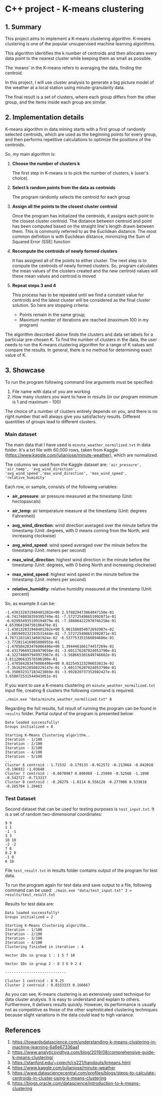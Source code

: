 # C++ project - K-means clustering 

## 1. Summary 

This project aims to implement a K-means clustering algorithm. K-means clustering is one of the popular unsupervised machine learning algorithms.

This algorithm identifies the k number of centroids and then allocates every data point to the nearest cluster while keeping them as small as possible.

The ‘means’ in the K-means refers to averaging the data, finding the centroid.

In this project, I will use cluster analysis to generate a big picture model of the weather at a local station using minute-granularity data.

The final result is a set of clusters, where each group differs from the other group, and the items inside each group are similar. 

## 2. Implementation details

K-means algorithm in data mining starts with a first group of randomly selected centroids, which are used as the beginning points for every group, and then performs repetitive calculations to optimize the positions of the centroids.

So, my main algorithm is:

1. **Choose the number of clusters k**

   The first step in K-means is to pick the number of clusters, k (user's choice).

2. **Select k random points from the data as centroids**

   The program randomly selects the centroid for each group

3. **Assign all the points to the closest cluster centroid**

   Once the program has initialized the centroids, it assigns each point to the closest cluster centroid.  The distance between centroid and point has been computed based on the straight line's length drawn between them. This is commonly referred to as the Euclidean distance. The most common definition is with Euclidean distance, minimizing the Sum of Squared Error (SSE) function

4. **Recompute the centroids of newly formed clusters**

   It has assigned all of the points to either cluster. The next step is to compute the centroids of newly formed clusters. So, program calculates the mean values of the clusters created and the new centroid values will these mean values and centroid is moved 

5. **Repeat steps 3 and 4**

   This process has to be repeated until we find a constant value for centroids and the latest cluster will be considered as the final cluster solution. So here are stopping criteria:

   - Points remain in the same group;
   - Maximum number of iterations are reached (maximum 100 in my program)

The algorithm described above finds the clusters and data set labels for a particular pre-chosen K. To find the number of clusters in the data, the user needs to run the K-means clustering algorithm for a range of K values and compare the results. In general, there is no method for determining exact value of K.

## 3. Showcase

To run the program following command line arguments must be specified:

1. File name with data of you are working
2. How many clusters you want to have in results (in our program minimum is 1 and maximum - 100)

The choice of a number of clusters entirely depends on you, and there is no right number that will always give you satisfactory results. Different quantities of groups lead to different clusters.

### Main dataset

The main data that I have used is `minute_weather_normilized.txt` in data folder.  It's a txt file with 60,000 rows, taken from Kaggle (https://www.kaggle.com/julianjose/minute-weather), which are normalized.

The columns we used from the Kaggle dataset are: 
`'air_pressure', 'air_temp', 'avg_wind_direction', 'avg_wind_speed','max_wind_direction',
 'max_wind_speed', 'relative_humidity'`

Each row, or sample, consists of the following variables:

- **air_pressure**: air pressure measured at the timestamp (Unit: hectopascals)

- **air_temp**: air temperature measure at the timestamp (Unit: degrees Fahrenheit)

- **avg_wind_direction**: wind direction averaged over the minute before the timestamp (Unit: degrees, with 0 means coming from the North, and increasing clockwise)

- **avg_wind_speed**: wind speed averaged over the minute before the timestamp (Unit: meters per second)

- **max_wind_direction**: highest wind direction in the minute before the timestamp (Unit: degrees, with 0 being North and increasing clockwise)

- **max_wind_speed**: highest wind speed in the minute before the timestamp (Unit: meters per second)

- **relative_humidity**: relative humidity measured at the timestamp (Unit: percent)

So, as example it can be:
```
-1.438132831940401202e+00 2.578829473864047150e-01 -6.741740838359395749e-01 -7.572725498651992071e-01 -6.029934935199194879e-01 -7.386064222970766258e-01 4.653964194750106476e-01
-1.438132831940401202e+00 5.061586854072692987e-02 -1.885949232193531444e-01 -7.572725498651992071e-01 4.787118318134601924e-02 -6.537753351566094606e-01 -3.772811416985888955e-01
-1.470584283476086496e+00 1.394446166174457269e-01 -6.431796693284979050e-01 -3.601176287024053790e-01 -4.322748897949973967e-01 -3.568665301649746602e-01 3.811286633576506100e-01
-1.470584283476086496e+00 8.022545123296653813e-02 -7.361629128508229147e-01 -3.601176287024053790e-01 -6.350032317183423869e-01 -3.992820737352082427e-01 3.658072531544943051e-01
```

If you want to use a K-means clustering on `minute_weather_normilized.txt` input file, creating 8 clusters the following command is required:

`./main.exe "data/minute_weather_normilized.txt" 8`

Regarding the full results, full result of running the program can be found in `results` folder. 
Partial output of the program is presented below:

```
Data loaded successfully!
Groups initialized = 8

Starting K-Means Clustering algorithm..
Iteration - 1/100
Iteration - 2/100
Iteration - 3/100
Iteration - 4/100
Iteration - 5/100
...
Cluster 6 centroid : 1.71532 -0.179133 -0.912572 -0.213864 -0.842018 -0.196932 -1.03648 
Cluster 7 centroid : -0.0670987 0.896968 -1.25994 -0.52566 -1.1098 -0.542727 -0.713317 
Cluster 8 centroid : -0.20279 -1.0114 0.556128 -0.277006 0.533018 -0.265704 1.20463 
```

### Test Dataset

Second dataset that can be used for testing purposes is `test_input.txt`. It is a set of random two-dimensional coordinates:

```
9 9
1 1
-1 -1
3 3
10 10
-2 -2
7 8
0.2 0
-1 0
6 10
```
File `test_result.txt` in results folder contains output of the program for test data.

To run the program again for test data and save output to a file, following command can be used:
`./main.exe "data/test_input.txt" 2 > results/test_result.txt`

Results for test data are:

```
Data loaded successfully!
Groups initialized = 2

Starting K-Means Clustering algorithm..
Iteration - 1/100
Iteration - 2/100
Iteration - 3/100
Iteration - 4/100
Clustering finished in iteration : 4

Vector IDs in group 1 : 1 5 7 10 

Vector IDs in group 2 : 8 3 6 9 2 4 

----------------------------

Cluster 1 centroid : 8 9.25 
Cluster 2 centroid : 0.0333333 0.166667 
```

As you can see, K-means clustering is an extensively used technique for data cluster analysis. It is easy to understand and explain to others. Furthermore, it delivers results quickly. However, its performance is usually not as competitive as those of the other sophisticated clustering techniques because slight variations in the data could lead to high variance.

## References

1. https://towardsdatascience.com/understanding-k-means-clustering-in-machine-learning-6a6e67336aa1
1. https://www.analyticsvidhya.com/blog/2019/08/comprehensive-guide-k-means-clustering/
1. https://stanford.edu/~cpiech/cs221/handouts/kmeans.html
1. https://www.kaggle.com/julianjose/minute-weather
1. https://www.datasciencecentral.com/profiles/blogs/steps-to-calculate-centroids-in-cluster-using-k-means-clustering
1. https://blogs.oracle.com/datascience/introduction-to-k-means-clustering
